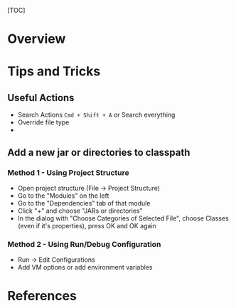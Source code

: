[TOC]

# Overview

# Tips and Tricks

## Useful Actions

- Search Actions `Cmd + Shift + A` or Search everything
- Override file type
-

## Add a new jar or directories to classpath

### Method 1 - Using Project Structure

- Open project structure (File -> Project Structure)
- Go to the "Modules" on the left
- Go to the "Dependencies" tab of that module
- Click "+" and choose "JARs or directories"
- In the dialog with "Choose Categories of Selected File", choose
  Classes (even if it's properties), press OK and OK again

### Method 2 - Using Run/Debug Configuration

- Run -> Edit Configurations
- Add VM options or add environment variables

# References
